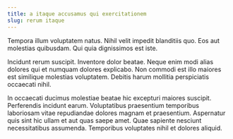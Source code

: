 ```yaml
---
title: a itaque accusamus qui exercitationem
slug: rerum itaque
---
```


Tempora illum voluptatem natus. Nihil velit impedit blanditiis quo. Eos aut molestias quibusdam. Qui quia dignissimos est iste.

Incidunt rerum suscipit. Inventore dolor beatae. Neque enim modi alias dolores qui et numquam dolores explicabo. Non commodi est illo maiores est similique molestias voluptatem. Debitis harum mollitia perspiciatis occaecati nihil.

In occaecati ducimus molestiae beatae hic excepturi maiores suscipit. Perferendis incidunt earum. Voluptatibus praesentium temporibus laboriosam vitae repudiandae dolores magnam et praesentium. Aspernatur quis sint hic ullam et aut quas saepe amet. Quae sapiente nesciunt necessitatibus assumenda. Temporibus voluptates nihil et dolores aliquid.
